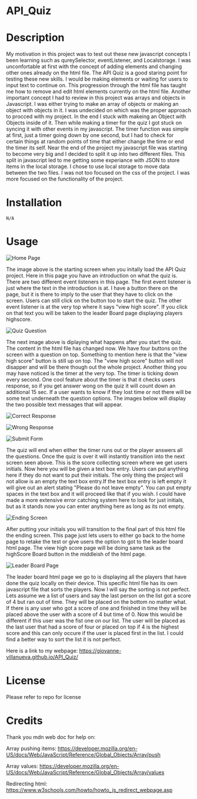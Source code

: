 # API_Quiz

# Description

My motivation in this project was to test out these new javascript concepts I been learning such as qureySelector, eventListener, and Localstorage. I was unconfortable at first with the concept of adding elements and changing other ones already on the html file. The API Quiz is a good staring point for testing these new skills. I would be making elements or waiting for users to input text to continue on. This progression through the html file has taught me how to remove and edit html elements currently on the html file. Another important concept I had to review in this project was arrays and objects in Javascript. I was either trying to make an array of objects or making an object with objects in it. I was undecided on which was the proper approach to procced with my project. In the end I stuck with makeing an Object with Objects inside of it. Then while making a timer for the quiz I got stuck on syncing it with other events in my javascript. The timer function was simple at first, just a timer going down by one second, but I had to check for certain things at random points of time that either change the time or end the timer its self. Near the end of the project my javascript file was starting to become very big and I decided to split it up into two different files. This split in javascript led to me getting some experiance with JSON to store items in the local storage. I chose to use local storage to move data between the two files. I was not too focused on the css of the project. I was more focused on the functionality of the project. 

# Installation

    N/A

# Usage

![Home Page](./assets/images/homePage.PNG)

The image above is the starting screen when you initally load the API Quiz project. Here in this page you have an introduction on what the quiz is. There are two different event listeners in this page. The first event listener is just where the text in the introduction is at. I have a button there on the page, but it is there to imply to the user that they have to click on the screen. Users can still click on the button too to start the quiz. The other event listener is at the very top where it says "view high score". If you click on that text you will be taken to the leader Board page displaying players highscore. 

![Quiz Question](./assets/images/Questions.PNG)

The next image above is diplaying what happens after you start the quiz. The content in the html file has changed now. We have four buttons on the screen with a question on top. Something to mention here is that the "view high score" button is still up on top. The "view high score" button will not disapper and will be there though out the whole project. Another thing you may have noticed is the timer at the very top. The timer is ticking down every second. One cool feature about the timer is that it checks users response, so if you get answer wong on the quiz it will count down an additional 15 sec. If a user wants to know if they lost time or not there will be some text underneath the question options. The images below will display the two possible text messages that will appear.

![Correct Response](./assets/images/correct.PNG)

![Wrong Response](./assets/images/wrong.PNG)

![Submit Form](./assets/images/Submit.PNG)

The quiz will end when either the timer runs out or the player answers all the questions. Once the quiz is over it will instantly transition into the next screen seen above. This is the score collecting screen where we get users initials. Now here you will be given a text box entry. Users can put anything here if they do not want to put their initials. The only thing the project will not allow is an empty the text box entry.If the text box entry is left empty it will give out an alert stating "Please do not leave empty". You can put empty spaces in the text box and it will proceed like that if you wish. I could have made a more extensive error catching system here to look for just initials, but as it stands now you can enter anything here as long as its not empty.

![Ending Screen](./assets/images/ending.PNG)

After putting your initials you will transition to the final part of this html file the ending screen. This page just lets users to either go back to the home page to retake the test or give users the option to got to the leader board html page. The view high score page will be doing same task as the highScore Board button in the middleish of the html page. 

![Leader Board Page](./assets/images/leaderBoard.PNG) 

The leader board html page we go to is displaying all the players that have done the quiz locally on their device. This specific html file has its own javascript file that sorts the players. Now I will say the sorting is not perfect. Lets assume we a list of users and say the last person on the list got a score of 4 but ran out of time. They will be placed on the bottom no matter what. If there is any user who got a score of one and finished in time they will be placed above the user with a score of 4 but time of 0. Now this would be different if this user was the fist one on our list. The user will be placed as the last user that had a score of four or placed on top if 4 is the highest score and this can only occure if the user is placed first in the list. I could find a better way to sort the list it is not perfect.

Here is a link to my webpage: https://giovanne-villanueva.github.io/API_Quiz/

# License

Please refer to repo for license

# Credits

Thank you mdn web doc for help on:

Array pushing items: https://developer.mozilla.org/en-US/docs/Web/JavaScript/Reference/Global_Objects/Array/push

Array values: https://developer.mozilla.org/en-US/docs/Web/JavaScript/Reference/Global_Objects/Array/values

Redirecting html: https://www.w3schools.com/howto/howto_js_redirect_webpage.asp

